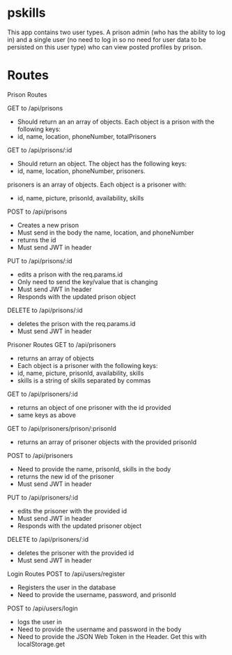 # pskills
This app contains two user types. A prison admin (who has the ability to log in) and a single user (no need to log in so no need for user data to be persisted on this user type) who can view posted profiles by prison. 


# Routes
Prison Routes

GET to /api/prisons
- Should return an an array of objects. Each object is a prison with the following keys:
- id, name, location, phoneNumber, totalPrisoners


GET to /api/prisons/:id
- Should return an object. The object has the following keys:
- id, name, location, phoneNumber, prisoners.

prisoners is an array of objects. Each object is a prisoner with:
- id, name, picture, prisonId, availability, skills

POST to /api/prisons
- Creates a new prison
- Must send in the body the name, location, and phoneNumber
- returns the id
- Must send JWT in header

PUT to /api/prisons/:id
- edits a prison with the req.params.id
- Only need to send the key/value that is changing
- Must send JWT in header
- Responds with the updated prison object

DELETE to /api/prisons/:id
- deletes the prison with the req.params.id
- Must send JWT in header


Prisoner Routes
GET to /api/prisoners
- returns an array of objects
- Each object is a prisoner with the following keys:
- id, name, picture, prisonId, availability, skills
- skills is a string of skills separated by commas

GET to /api/prisoners/:id
- returns an object of one prisoner with the id provided
- same keys as above

GET to /api/prisoners/prison/:prisonId
- returns an array of prisoner objects with the provided prisonId

POST to /api/prisoners
- Need to provide the name, prisonId, skills in the body
- returns the new id of the prisoner
- Must send JWT in header

PUT to /api/prisoners/:id
- edits the prisoner with the provided id
- Must send JWT in header
- Responds with the updated prisoner object

DELETE to /api/prisoners/:id
- deletes the prisoner with the provided id
- Must send JWT in header


Login Routes
POST to /api/users/register
- Registers the user in the database
- Need to provide the username, password, and prisonId

POST to /api/users/login
- logs the user in
- Need to provide the username and password in the body
- Need to provide the JSON Web Token in the Header. Get this with localStorage.get